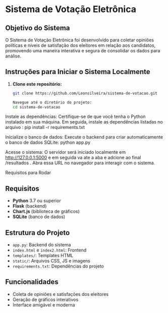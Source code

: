 # Sistema de Votação Eletrônica

## Objetivo do Sistema
O Sistema de Votação Eletrônica foi desenvolvido para coletar opiniões políticas e níveis de satisfação dos eleitores em relação aos candidatos, promovendo uma maneira interativa e segura de consolidar os dados para análise.

## Instruções para Iniciar o Sistema Localmente

1. **Clone este repositório:**
   ```bash
   git clone https://github.com/Leonsilveira/sistema-de-votacao.git

   Navegue até o diretório do projeto:
   cd sistema-de-votacao
   
Instale as dependências: Certifique-se de que você tenha o Python instalado em sua máquina. Em seguida, instale as dependências listadas no arquivo :
pip install -r requirements.txt

Inicialize o banco de dados: Execute o backend para criar automaticamente o banco de dados SQLite:
python app.py

Acesse o sistema: O servidor será iniciado localmente em http://127.0.0.1:5000 e em seguida va ate a aba e adcione ao final /resultados . 
Abra essa URL no navegador para interagir com o sistema.

Requisitos para Rodar


## Requisitos
- **Python** 3.7 ou superior
- **Flask** (backend)
- **Chart.js** (biblioteca de gráficos)
- **SQLite** (banco de dados)

## Estrutura do Projeto
- `app.py`: Backend do sistema
- `index.html` e `index2.html`: Frontend
- `templates/`: Templates HTML
- `static/`: Arquivos CSS, JS e imagens
- `requirements.txt`: Dependências do projeto

## Funcionalidades
- Coleta de opiniões e satisfações dos eleitores
- Geração de gráficos interativos
- Interface amigável e moderna

